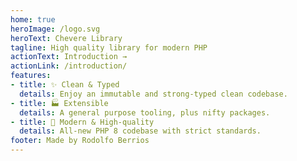 ```yaml
---
home: true
heroImage: /logo.svg
heroText: Chevere Library
tagline: High quality library for modern PHP
actionText: Introduction →
actionLink: /introduction/
features:
- title: ✨ Clean & Typed
  details: Enjoy an immutable and strong-typed clean codebase.
- title: 🏭 Extensible
  details: A general purpose tooling, plus nifty packages.
- title: 💎 Modern & High-quality
  details: All-new PHP 8 codebase with strict standards.
footer: Made by Rodolfo Berrios
---
```

